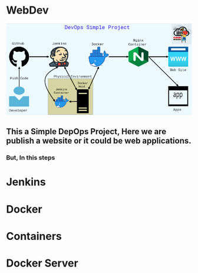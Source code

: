 # WebDev
![Simple DevOps Diagram](DevOpsPNG.PNG)
## This a Simple DepOps Project, Here we are publish a website or it could be web applications.
### But, In this steps 
# Jenkins
# Docker
# Containers
# Docker Server

